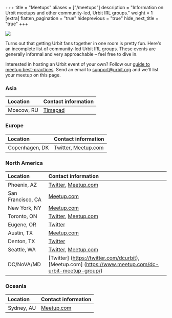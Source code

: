 +++
title = "Meetups"
aliases = ["/meetups"]
description = "Information on Urbit meetups and other community-led, Urbit IRL groups."
weight = 1
[extra]
flatten_pagination = "true"
hideprevious = "true"
hide_next_title = "true"
+++

![](https://media.urbit.org/site/meetup1.jpg)

Turns out that getting Urbit fans together in one room is pretty fun. Here's an incomplete list of community-led Urbit IRL groups. These events are generally informal and very approachable – feel free to dive in.

Interested in hosting an Urbit event of your own? Follow our [guide to meetup best-practices](/community/hosting-a-meetup). Send an email to [support@urbit.org](mailto:support@urbit.org) and we'll list your meetup on this page.

### Asia

| Location   | Contact information                               |
| :--------- | :------------------------------------------------ |
| Moscow, RU | [Timepad](https://urbitmoscow.timepad.ru/events/) |

### Europe

| Location       | Contact information                                                                             |
| :------------- | :---------------------------------------------------------------------------------------------- |
| Copenhagen, DK | [Twitter](https://twitter.com/UrbitCPH), [Meetup.com](https://www.meetup.com/Urbit-Copenhagen/) |

### North America

| Location          | Contact information                                                                              |
| :---------------- | :----------------------------------------------------------------------------------------------- |
| Phoenix, AZ       | [Twitter](https://twitter.com/UrbitPHX), [Meetup.com](https://www.meetup.com/urbit-phx/)         |
| San Francisco, CA | [Meetup.com](https://www.meetup.com/urbit-sf/)                                                   |
| New York, NY      | [Meetup.com](https://www.meetup.com/Urbit-New-York/)                                             |
| Toronto, ON       | [Twitter](https://twitter.com/UrbitToronto), [Meetup.com](https://www.meetup.com/Urbit-Toronto/) |
| Eugene, OR        | [Twitter](https://twitter.com/EugeneUrbit)                                                       |
| Austin, TX        | [Meetup.com](https://www.meetup.com/Urbit-Austin/)                                               |
| Denton, TX        | [Twitter](https://twitter.com/UrbitDFW)                                                          |
| Seattle, WA       | [Twitter](https://twitter.com/SeattleUrbit), [Meetup.com](https://www.meetup.com/urbit-seattle/)                                              |
| DC/NoVA/MD        | [Twitter] (<https://twitter.com/dcurbit>), [Meetup.com] (<https://www.meetup.com/dc-urbit-meetup-group/>) |

### Oceania

| Location   | Contact information                               |
| :--------- | :------------------------------------------------ |
| Sydney, AU | [Meetup.com](https://www.meetup.com/Urbit-Sydney) |
